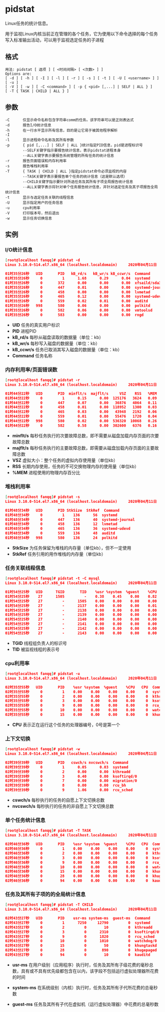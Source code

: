 # pidstat

Linux任务的统计信息。

用于监视Linux内核当前正在管理的各个任务，它为使用以下命令选择的每个任务写入标准输出活动，可以用于监视选定任务的子进程

## 格式

```shell
用法: pidstat [ 选项 ] [ <时间间隔> [ <次数> ] ]
Options are:
[ -d ] [ -h ] [ -I ] [ -l ] [ -r ] [ -s ] [ -t ] [ -U [ <username> ] ] [ -u ]
[ -V ] [ -w ] [ -C <command> ] [ -p { <pid> [,...] | SELF | ALL } ]
[ -T { TASK | CHILD | ALL } ]
```

## 参数

```shell
-C		仅显示命令名称包含字符串comm的任务。该字符串可以是正则表达式
-d		报告I/O统计信息
-h		在一行水平显示所有信息，目的是让它易于被其他程序解析
-I
-l		显示进程命令名称及其所有参数
-p		{ pid [,...] | SELF | ALL }统计指定PID信息，pid是进程标识号
		--SELF关键字指示要报告统计信息，表示pidstat进程本身
		--ALL关键字表示要报告系统管理的所有任务的统计信息
-r		报告页面错误和内存利用率
-s		报告堆栈利用率
-T		{ TASK | CHILD | ALL }指定pidstat命令必须监视的内容
		--TASK关键字表示要报告单个任务的统计信息（这是默认选项）
		--CHILD关键字指示要针对所选任务及其所有子项全局报告统计信息
		--ALL关键字表示将针对单个任务报告统计信息，并针对选定任务及其子项报告全局统计信息
-t		显示与选定任务关联的线程信息
-U		显示指定用户的任务信息
-u		cpu利用率
-V		打印版本号，然后退出
-w		显示任务切换信息
```

## 实例

### I/O统计信息

```json
[root@localhost fanqq]# pidstat -d
Linux 3.10.0-514.el7.x86_64 (localhost.localdomain) 	2020年04月11日 	_x86_64_	(1 CPU)

01时35分26秒   UID       PID   kB_rd/s   kB_wr/s kB_ccwr/s  Command
01时35分26秒     0         1      1.68      0.29      0.04  systemd
01时35分26秒     0       372      0.00      0.00      0.00  xfsaild/sda3
01时35分26秒     0       447      0.01      0.00      0.00  systemd-journal
01时35分26秒     0       458      0.00      0.00      0.00  lvmetad
01时35分26秒     0       465      0.12      0.00      0.00  systemd-udevd
01时35分26秒     0       559      0.02      0.01      0.00  auditd
01时35分26秒   998       580      0.06      0.00      0.00  polkitd
01时35分26秒     0       582      0.06      0.00      0.00  vmtoolsd
01时35分26秒     0       583      0.00      0.00      0.00  rngd
```

- **UID**			  任务的真实用户标识
- **PID**              进程PID
- **kB_rd/s**       每秒从磁盘读取的数据量（单位：kb）
- **kB_wr/s**       每秒写入磁盘的数据量（单位：kb）
- **kB_ccwr/s**     任务已取消其写入磁盘的数据量（单位：kb）
- **Command**     任务名称

### 内存利用率/页面错误数

```json
[root@localhost fanqq]# pidstat -r
Linux 3.10.0-514.el7.x86_64 (localhost.localdomain) 	2020年04月11日 	_x86_64_	(1 CPU)

01时44分22秒   UID       PID  minflt/s  majflt/s     VSZ    RSS   %MEM  Command
01时44分22秒     0         1      0.15      0.00  125176   3624   0.09  systemd
01时44分22秒     0       447      0.07      0.00   36876   4064   0.11  systemd-journal
01时44分22秒     0       458      0.01      0.00  118952   1300   0.03  lvmetad
01时44分22秒     0       465      0.03      0.00   43948   2192   0.06  systemd-udevd
01时44分22秒     0       559      0.01      0.00   55476   1720   0.04  auditd
01时44分22秒   998       580      0.02      0.00  536320  10068   0.26  polkitd
01时44分22秒     0       582      0.58      0.00  302600   6376   0.16  vmtoolsd
```

- **minflt/s**	每秒任务执行的次要故障总数，即不需要从磁盘加载内存页面的次要故障总数
- **majflt/s**    每秒任务执行的主要故障总数，即需要从磁盘加载内存页面的主要故障总数
- **VSZ**           虚拟大小：整个任务的虚拟内存使用量（单位kb）
- **RSS**           长期内存使用，任务的不可交换物理内存的使用量（单位kb）
- **%MEM**      进程使用的物理内存百分比

### 堆栈利用率

```json
[root@localhost fanqq]# pidstat -s
Linux 3.10.0-514.el7.x86_64 (localhost.localdomain) 	2020年04月11日 	_x86_64_	(1 CPU)

01时48分34秒   UID       PID StkSize  StkRef  Command
01时48分34秒     0         1    136      56  systemd
01时48分34秒     0       447    136      40  systemd-journal
01时48分34秒     0       458    136      12  lvmetad
01时48分34秒     0       465    136      36  systemd-udevd
01时48分34秒     0       559    136      48  auditd
01时48分34秒   998       580    136      24  polkitd
```

- **StkSize**       为任务保留为堆栈的内存量（单位kb），但不一定使用
- **StkRef**         任务引用的用作堆栈的内存量（单位kb）

### 任务关联线程信息

```json
[root@localhost fanqq]# pidstat -t -C mysql
Linux 3.10.0-514.el7.x86_64 (localhost.localdomain) 	2020年04月11日 	_x86_64_	(1 CPU)

01时54分25秒   UID      TGID       TID    %usr %system  %guest    %CPU   CPU  Command
01时54分25秒    27      1505         -    0.38    0.45    0.00    0.82     0  mysqld
01时54分25秒    27         -      1505    0.00    0.00    0.00    0.00     0  |__mysqld
01时54分25秒    27         -      2137    0.00    0.00    0.00    0.01     0  |__mysqld
01时54分25秒    27         -      2138    0.00    0.00    0.00    0.00     0  |__mysqld
01时54分25秒    27         -      2139    0.00    0.00    0.00    0.00     0  |__mysqld
01时54分25秒    27         -      2140    0.00    0.00    0.00    0.00     0  |__mysqld
01时54分25秒    27         -      2141    0.00    0.00    0.00    0.00     0  |__mysqld
01时54分25秒    27         -      2142    0.00    0.00    0.00    0.00     0  |__mysqld
01时54分25秒    27         -      2143    0.00    0.00    0.00    0.00     0  |__mysqld
```

- **TGID**		线程组负责人的标识号
- **TID**          被监视线程的表示号

### cpu利用率

```json
[root@localhost fanqq]# pidstat -u 
Linux 3.10.0-514.el7.x86_64 (localhost.localdomain) 	2020年04月11日 	_x86_64_	(1 CPU)

02时35分55秒   UID       PID    %usr %system  %guest    %CPU   CPU  Command
02时35分55秒     0         1    0.00    0.00    0.00    0.00     0  systemd
02时35分55秒     0         2    0.00    0.00    0.00    0.00     0  kthreadd
02时35分55秒     0         3    0.00    0.00    0.00    0.00     0  ksoftirqd/0
02时35分55秒     0         9    0.00    0.00    0.00    0.00     0  rcu_sched
02时35分55秒     0        10    0.00    0.00    0.00    0.00     0  watchdog/0
02时35分55秒     0        15    0.00    0.00    0.00    0.00     0  khungtaskd
```

- **CPU**        表示正在运行这个任务的处理器编号，0号是第一个

### 上下文切换

```json
[root@localhost fanqq]# pidstat -w
Linux 3.10.0-514.el7.x86_64 (localhost.localdomain) 	2020年04月11日 	_x86_64_	(1 CPU)

02时39分39秒   UID       PID   cswch/s nvcswch/s  Command
02时39分39秒     0         1      0.05      0.03  systemd
02时39分39秒     0         2      0.00      0.00  kthreadd
02时39分39秒     0         3      0.40      0.00  ksoftirqd/0
02时39分39秒     0         7      0.00      0.00  migration/0
02时39分39秒     0         8      0.00      0.00  rcu_bh
02时39分39秒     0         9      1.06      0.00  rcu_sched
```

- **cswch/s**		每秒执行的任务的自愿上下文切换总数
- **nvcswch/s**    每秒执行的任务的非自愿上下文切换总数

### 单个任务统计信息

```json
[root@localhost fanqq]# pidstat -T TASK
Linux 3.10.0-514.el7.x86_64 (localhost.localdomain) 	2020年04月11日 	_x86_64_	(1 CPU)

02时46分36秒   UID       PID    %usr %system  %guest    %CPU   CPU  Command
02时46分36秒     0         1    0.00    0.00    0.00    0.00     0  systemd
02时46分36秒     0         2    0.00    0.00    0.00    0.00     0  kthreadd
02时46分36秒     0         3    0.00    0.00    0.00    0.00     0  ksoftirqd/0
02时46分36秒     0         9    0.00    0.00    0.00    0.00     0  rcu_sched
02时46分36秒     0        10    0.00    0.00    0.00    0.00     0  watchdog/0
02时46分36秒     0        15    0.00    0.00    0.00    0.00     0  khungtaskd
02时46分36秒     0        28    0.00    0.00    0.00    0.00     0  khugepaged
02时46分36秒     0        94    0.00    0.00    0.00    0.00     0  kauditd
```

### 任务及其所有子项的的全局统计信息

```json
[root@localhost fanqq]# pidstat -T CHILD
Linux 3.10.0-514.el7.x86_64 (localhost.localdomain) 	2020年04月11日 	_x86_64_	(1 CPU)

02时43分27秒   UID       PID    usr-ms system-ms  guest-ms  Command
02时43分27秒     0         1      7250     12790         0  systemd
02时43分27秒     0         2         0        10         0  kthreadd
02时43分27秒     0         3         0      2310         0  ksoftirqd/0
02时43分27秒     0         9         0      1820         0  rcu_sched
02时43分27秒     0        10         0      1010         0  watchdog/0
02时43分27秒     0        15         0        50         0  khungtaskd
02时43分27秒     0        28         0       890         0  khugepaged
02时43分27秒     0        94         0        10         0  kauditd
```

- **usr-ms**      在用户级别（应用程序）执行时，任务及其所有子级花费的毫秒总数，具有或不具有优先级都包含在以内，该字段不包括运行虚拟处理器所花费的时间

- **system-ms**   在系统级别（内核）执行时，任务及其所有子代所花费的总毫秒数

- **guest-ms**      任务及其所有子代在虚拟机（运行虚拟处理器）中花费的总毫秒数

  